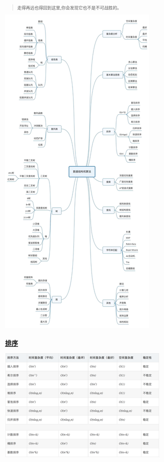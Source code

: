 >走得再远也得回到这里,你会发现它也不是不可战胜的。

![](./summary.jpg)


## [排序](https://www.cnblogs.com/onepixel/articles/7674659.html#:~:text=%E5%86%92%E6%B3%A1%E6%8E%92%E5%BA%8F%E6%98%AF%E4%B8%80,%E6%B5%AE%E2%80%9D%E5%88%B0%E6%95%B0%E5%88%97%E7%9A%84%E9%A1%B6%E7%AB%AF%E3%80%82)
![](./sort.png)
